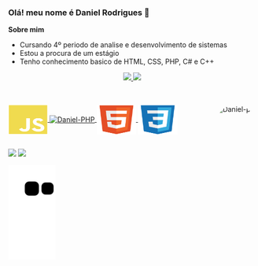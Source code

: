 ### Olá! meu nome é Daniel Rodrigues 👋
**Sobre mim**
  - Cursando 4º periodo de analise e    desenvolvimento de sistemas 
- Estou a procura de um estágio
- Tenho conhecimento basico de HTML, CSS, PHP, C# e C++
  


<div align="center">
  <a href="https://github.com/DanielTTR">
  <img height="180em" src="https://github-readme-stats.vercel.app/api?username=DanielTTR&show_icons=true&theme=dracula&include_all_commits=true&count_private=true"/>
  <img height="180em" src="https://github-readme-stats.vercel.app/api/top-langs/?username=DanielTTR&layout=compact&langs_count=7&theme=dracula"/>
</div>

##
<div style="display: inline_block"><br>
  <img align="center" alt="Daniel-Js" height="60" width="80" src="https://raw.githubusercontent.com/devicons/devicon/master/icons/javascript/javascript-plain.svg">
  <img align="center" alt="Daniel-PHP" height="60" width="80" src="https://cdn.jsdelivr.net/gh/devicons/devicon/icons/php/php-original.svg">
  <img align="center" alt="Daniel-HTML" height="60" width="80" src="https://raw.githubusercontent.com/devicons/devicon/master/icons/html5/html5-original.svg">
  <img align="center" alt="Daniel-CSS" height="60" width="80" src="https://raw.githubusercontent.com/devicons/devicon/master/icons/css3/css3-original.svg">
  <img align="right" alt="Daniel-pic" height="150" style="border-radius:50px;" src="https://support.discordapp.com/hc/article_attachments/360018208472/wumpbongo.gif">
 
</div>

##


<div> 
  <a href = "mailto:taioba.steam@gmail.com"><img src="https://img.shields.io/badge/-Gmail-%23333?style=for-the-badge&logo=gmail&logoColor=white" target="_blank"></a>
  <a href="https://www.linkedin.com/in/daniel-rodrigues-ramalho-998456220/" target="_blank"><img src="https://img.shields.io/badge/-LinkedIn-%230077B5?style=for-the-badge&logo=linkedin&logoColor=white" target="_blank"></a> 
 
  ![Snake animation](https://github.com/DanielTTR/DanielTTR/blob/output/github-contribution-grid-snake.svg)
 
</div>


 
 
